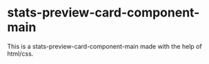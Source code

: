 # stats-preview-card-component-main
This is a stats-preview-card-component-main made with the help of html/css.
